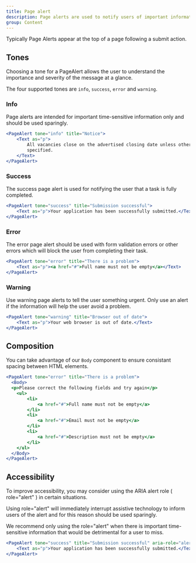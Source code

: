 ```yaml
---
title: Page alert
description: Page alerts are used to notify users of important information or changes on a page, in a way that attracts the user's attention without interrupting the current task.
group: Content
---
```


Typically Page Alerts appear at the top of a page following a submit action.


## Tones
Choosing a tone for a PageAlert allows the user to understand the importance and severity of the message at a glance.

The four supported tones are `info`, `success`, `error` and `warning`.
### Info

Page alerts are intended for important time-sensitive information only and should be used sparingly.

```jsx live
<PageAlert tone="info" title="Notice">
	<Text as="p">
		All vacancies close on the advertised closing date unless otherwise
		specified.
	</Text>
</PageAlert>
```

### Success

The success page alert is used for notifying the user that a task is fully completed.

```jsx live
<PageAlert tone="success" title="Submission successful">
	<Text as="p">Your application has been successfully submitted.</Text>
</PageAlert>
```

### Error

The error page alert should be used with form validation errors or other errors which will block the user from completing their task.

```jsx live
<PageAlert tone="error" title="There is a problem">
	<Text as="p"><a href="#">Full name must not be empty</a></Text>
</PageAlert>
```

### Warning

Use warning page alerts to tell the user something urgent. Only use an alert if the information will help the user avoid a problem.

```jsx live
<PageAlert tone="warning" title="Browser out of date">
	<Text as="p">Your web browser is out of date.</Text>
</PageAlert>
```

## Composition
You can take advantage of our `Body` component to ensure consistant spacing between HTML elements.

```jsx live
<PageAlert tone="error" title="There is a problem">
  <Body>
  <p>Please correct the following fields and try again</p>
	<ul>
		<li>
			<a href="#">Full name must not be empty</a>
		</li>
		<li>
			<a href="#">Email must not be empty</a>
		</li>
		<li>
			<a href="#">Description must not be empty</a>
		</li>
	</ul>
  </Body>
</PageAlert>
```

## Accessibility
To improve accessibility, you may consider using the ARIA alert role ( role="alert" ) in certain situations.

Using role="alert" will immediately interrupt assistive technology to inform users of the alert and for this reason should be used sparingly.

We recommend only using the role="alert" when there is important time-sensitive information that would be detrimental for a user to miss.

```jsx live
<PageAlert tone="success" title="Submission successful" aria-role="alert">
	<Text as="p">Your application has been successfully submitted.</Text>
</PageAlert>
```
